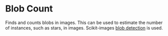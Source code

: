 # Blob Count
Finds and counts blobs in images. This can be used to estimate the number of instances, such as stars, in images.
Scikit-images [blob detection](http://scikit-image.org/docs/dev/auto_examples/features_detection/plot_blob.html#sphx-glr-auto-examples-features-detection-plot-blob-py) is used.
